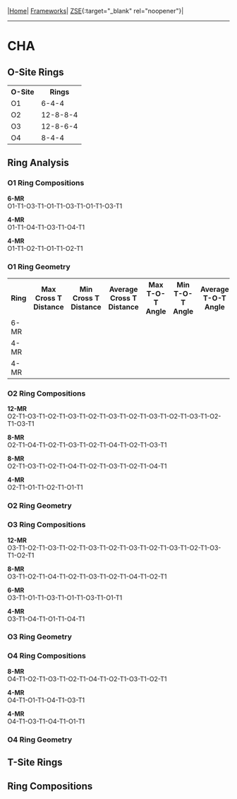 |[Home](/zrdb)| [Frameworks](/zrdb/pages/frameworks)| [ZSE](https://github.com/jtcrum/zse){:target="_blank" rel="noopener"}|

- - - 
# CHA

## O-Site Rings

<table style="width:70%" class="center">
  <tr>
    <th>O-Site</th>
    <th>Rings</th> 
  </tr>
  <tr>
    <td>O1</td>
    <td>6-4-4</td> 
  </tr>
  <tr>
    <td>O2</td>
    <td>12-8-8-4</td> 
  </tr>
  <tr>
	<td>O3</td>
	<td>12-8-6-4</td>
  </tr>
  <tr>
	<td>O4</td>
	<td>8-4-4</td>
  </tr>
</table>

## Ring Analysis
### O1 Ring Compositions
**6-MR**  
O1-T1-O3-T1-O1-T1-O3-T1-O1-T1-O3-T1

**4-MR**  
O1-T1-O4-T1-O3-T1-O4-T1

**4-MR**  
O1-T1-O2-T1-O1-T1-O2-T1

### O1 Ring Geometry
<table width="100%">
  <tr>
	<th> Ring </th>
	<th width="13.42%"> Max <br>Cross T <br>Distance </th>
	<th width="13.42%"> Min <br>Cross T <br>Distance </th>
	<th width="13.42%"> Average <br>Cross T <br>Distance </th>
	<th width="13.42%"> Max <br>T-O-T <br>Angle </th>
	<th width="13.42%"> Min <br>T-O-T <br>Angle </th>
	<th width="13.42%"> Average <br>T-O-T <br>Angle </th>
  </tr>
  <tr>
	<td> 6-MR </td>
	<td> </td>
	<td> </td>
	<td> </td>
	<td> </td>
	<td> </td>
	<td> </td>
  </tr>
  <tr>
	<td> 4-MR </td>
	<td> </td>
	<td> </td>
	<td> </td>
	<td> </td>
	<td> </td>
	<td> </td>
  </tr>
  <tr>
	<td> 4-MR </td>
	<td> </td>
	<td> </td>
	<td> </td>
	<td> </td>
	<td> </td>
	<td> </td>
  </tr>
</table>

### O2 Ring Compositions
**12-MR**  
O2-T1-O3-T1-O2-T1-O3-T1-O2-T1-O3-T1-O2-T1-O3-T1-O2-T1-O3-T1-O2-T1-O3-T1

**8-MR**  
O2-T1-O4-T1-O2-T1-O3-T1-O2-T1-O4-T1-O2-T1-O3-T1

**8-MR**  
O2-T1-O3-T1-O2-T1-O4-T1-O2-T1-O3-T1-O2-T1-O4-T1

**4-MR**  
O2-T1-O1-T1-O2-T1-O1-T1

### O2 Ring Geometry

### O3 Ring Compositions
**12-MR**  
O3-T1-O2-T1-O3-T1-O2-T1-O3-T1-O2-T1-O3-T1-O2-T1-O3-T1-O2-T1-O3-T1-O2-T1

**8-MR**  
O3-T1-O2-T1-O4-T1-O2-T1-O3-T1-O2-T1-O4-T1-O2-T1

**6-MR**  
O3-T1-O1-T1-O3-T1-O1-T1-O3-T1-O1-T1

**4-MR**  
O3-T1-O4-T1-O1-T1-O4-T1

### O3 Ring Geometry

### O4 Ring Compositions
**8-MR**  
O4-T1-O2-T1-O3-T1-O2-T1-O4-T1-O2-T1-O3-T1-O2-T1

**4-MR**  
O4-T1-O1-T1-O4-T1-O3-T1

**4-MR**  
O4-T1-O3-T1-O4-T1-O1-T1

### O4 Ring Geometry

## T-Site Rings

## Ring Compositions
